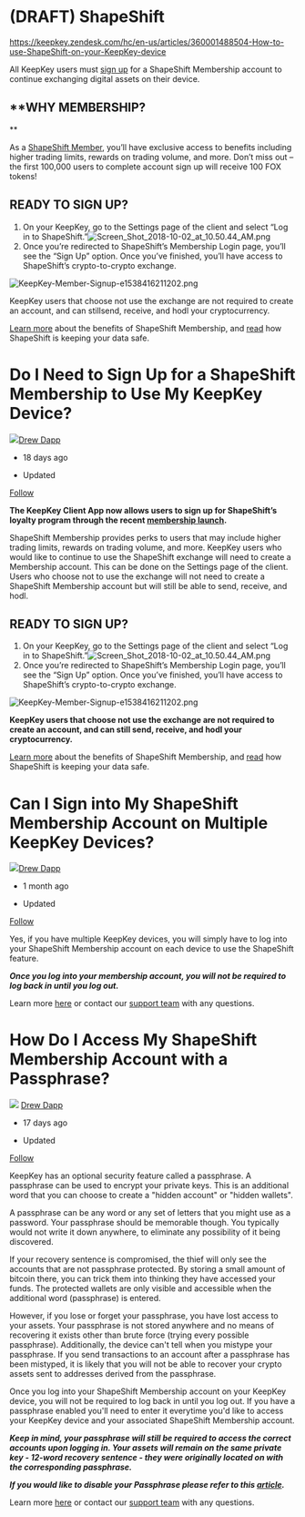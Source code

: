 # (DRAFT) ShapeShift

https://keepkey.zendesk.com/hc/en-us/articles/360001488504-How-to-use-ShapeShift-on-your-KeepKey-device

All KeepKey users must [sign up](https://auth.shapeshift.io/login) for a ShapeShift Membership account to continue exchanging digital assets on their device.

## **WHY MEMBERSHIP?  
**

As a [ShapeShift Member](https://info.shapeshift.io/blog/2018/09/04/introducing-shapeshift-membership/), you’ll have exclusive access to benefits including higher trading limits, rewards on trading volume, and more. Don’t miss out – the first 100,000 users to complete account sign up will receive 100 FOX tokens!

## **READY TO SIGN UP?**

1.  On your KeepKey, go to the Settings page of the client and select “Log in to ShapeShift.”![Screen_Shot_2018-10-02_at_10.50.44_AM.png](https://keepkey.zendesk.com/hc/article_attachments/360000467839/Screen_Shot_2018-10-02_at_10.50.44_AM.png)
2.  Once you’re redirected to ShapeShift’s Membership Login page, you’ll see the “Sign Up” option. Once you’ve finished, you’ll have access to ShapeShift’s crypto-to-crypto exchange.

![KeepKey-Member-Signup-e1538416211202.png](https://keepkey.zendesk.com/hc/article_attachments/360000464380/KeepKey-Member-Signup-e1538416211202.png)

KeepKey users that choose not use the exchange are not required to create an account, and can stillsend, receive, and hodl your cryptocurrency.

[Learn more](https://info.shapeshift.io/welcome/) about the benefits of ShapeShift Membership, and [read](https://info.shapeshift.io/blog/2018/09/04/how-shapeshift-keeps-your-information-safe/) how ShapeShift is keeping your data safe.

  

# Do I Need to Sign Up for a ShapeShift Membership to Use My KeepKey Device?

![](https://shapeshift.zendesk.com/system/photos/3600/2029/1990/24.png)[Drew Dapp](https://keepkey.zendesk.com/hc/en-us/profiles/360170348244-Drew-Dapp)

-   18 days ago

-   Updated

[Follow](https://keepkey.zendesk.com/hc/en-us/articles/360000572660-Do-I-Need-to-Sign-Up-for-a-ShapeShift-Membership-to-Use-My-KeepKey-Device-/subscription "Opens a sign-in dialog")

**The KeepKey Client App now allows users to sign up for ShapeShift’s loyalty program through the recent [membership launch](https://info.shapeshift.io/blog/2018/09/04/introducing-shapeshift-membership/).**

ShapeShift Membership provides perks to users that may include higher trading limits, rewards on trading volume, and more. KeepKey users who would like to continue to use the ShapeShift exchange will need to create a Membership account. This can be done on the Settings page of the client. Users who choose not to use the exchange will not need to create a ShapeShift Membership account but will still be able to send, receive, and hodl.

## **READY TO SIGN UP?**

1.  On your KeepKey, go to the Settings page of the client and select “Log in to ShapeShift.”![Screen_Shot_2018-10-02_at_10.50.44_AM.png](https://keepkey.zendesk.com/hc/article_attachments/360000467839/Screen_Shot_2018-10-02_at_10.50.44_AM.png)
2.  Once you’re redirected to ShapeShift’s Membership Login page, you’ll see the “Sign Up” option. Once you’ve finished, you’ll have access to ShapeShift’s crypto-to-crypto exchange.

![KeepKey-Member-Signup-e1538416211202.png](https://keepkey.zendesk.com/hc/article_attachments/360000464380/KeepKey-Member-Signup-e1538416211202.png)

**KeepKey users that choose not use the exchange are not required to create an account, and can still  send, receive, and hodl your cryptocurrency.**

[Learn more](https://info.shapeshift.io/welcome/) about the benefits of ShapeShift Membership, and [read](https://info.shapeshift.io/blog/2018/09/04/how-shapeshift-keeps-your-information-safe/) how ShapeShift is keeping your data safe.

  

# Can I Sign into My ShapeShift Membership Account on Multiple KeepKey Devices?

![](https://shapeshift.zendesk.com/system/photos/3600/2029/1990/24.png)[Drew Dapp](https://keepkey.zendesk.com/hc/en-us/profiles/360170348244-Drew-Dapp)

-   1 month ago

-   Updated

[Follow](https://keepkey.zendesk.com/hc/en-us/articles/360000572740-Can-I-Sign-into-My-ShapeShift-Membership-Account-on-Multiple-KeepKey-Devices-/subscription "Opens a sign-in dialog")

Yes, if you have multiple KeepKey devices, you will simply have to log into your ShapeShift Membership account on each device to use the ShapeShift feature.

_**Once you log into your membership account, you will not be required to log back in until you log out.**_

Learn more [here](https://auth.shapeshift.io/signup) or contact our [support team](mailto:support@keepkey.zendesk.com) with any questions.

  

# How Do I Access My ShapeShift Membership Account with a Passphrase?

![](https://shapeshift.zendesk.com/system/photos/3600/2029/1990/24.png) [Drew Dapp](https://keepkey.zendesk.com/hc/en-us/profiles/360170348244-Drew-Dapp)

-   17 days ago

-   Updated

[Follow](https://keepkey.zendesk.com/hc/en-us/articles/360000616300-How-Do-I-Access-My-ShapeShift-Membership-Account-with-a-Passphrase-/subscription "Opens a sign-in dialog")

KeepKey has an optional security feature called a passphrase. A passphrase can be used to encrypt your private keys. This is an additional word that you can choose to create a "hidden account" or "hidden wallets".  
  
A passphrase can be any word or any set of letters that you might use as a password. Your passphrase should be memorable though. You typically would not write it down anywhere, to eliminate any possibility of it being discovered.  
  
If your recovery sentence is compromised, the thief will only see the accounts that are not passphrase protected. By storing a small amount of bitcoin there, you can trick them into thinking they have accessed your funds. The protected wallets are only visible and accessible when the additional word (passphrase) is entered.  
  
However, if you lose or forget your passphrase, you have lost access to your assets. Your passphrase is not stored anywhere and no means of recovering it exists other than brute force (trying every possible passphrase). Additionally, the device can't tell when you mistype your passphrase. If you send transactions to an account after a passphrase has been mistyped, it is likely that you will not be able to recover your crypto assets sent to addresses derived from the passphrase.

Once you log into your ShapeShift Membership account on your KeepKey device, you will not be required to log back in until you log out. If you have a passphrase enabled you'll need to enter it everytime you'd like to access your KeepKey device and your associated ShapeShift Membership account.

_**Keep in mind, your passphrase will still be required to access the correct accounts upon logging in. Your assets will remain on the same private key - 12-word recovery sentence - they were originally located on with the corresponding passphrase.**_

_**If you would like to disable your Passphrase please refer to this [article](https://keepkey.zendesk.com/hc/en-us/articles/360001449370).**_

Learn more [here](https://auth.shapeshift.io/signup) or contact our [support team](mailto:support@keepkey.zendesk.com) with any questions.